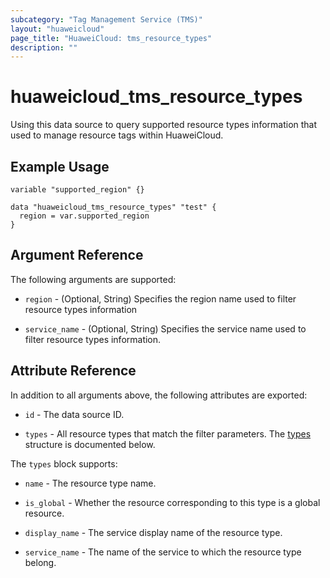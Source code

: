 ```yaml
---
subcategory: "Tag Management Service (TMS)"
layout: "huaweicloud"
page_title: "HuaweiCloud: tms_resource_types"
description: ""
---
```


# huaweicloud_tms_resource_types

Using this data source to query supported resource types information that used to manage resource tags within
HuaweiCloud.

## Example Usage

```hcl
variable "supported_region" {}

data "huaweicloud_tms_resource_types" "test" {
  region = var.supported_region
}
```

## Argument Reference

The following arguments are supported:

* `region` - (Optional, String) Specifies the region name used to filter resource types information

* `service_name` - (Optional, String) Specifies the service name used to filter resource types information.

## Attribute Reference

In addition to all arguments above, the following attributes are exported:

* `id` - The data source ID.

* `types` - All resource types that match the filter parameters.
  The [types](#tms_resource_types) structure is documented below.

<a name="tms_resource_types"></a>
The `types` block supports:

* `name` - The resource type name.

* `is_global` - Whether the resource corresponding to this type is a global resource.

* `display_name` - The service display name of the resource type.

* `service_name` - The name of the service to which the resource type belong.
